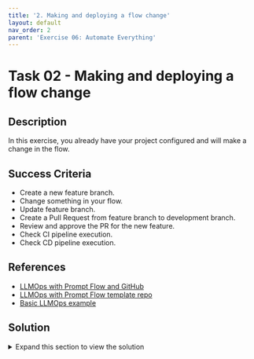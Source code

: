 ```yaml
---
title: '2. Making and deploying a flow change'
layout: default
nav_order: 2
parent: 'Exercise 06: Automate Everything'
---
```


# Task 02 - Making and deploying a flow change

## Description

In this exercise, you already have your project configured and will make a change in the flow.

## Success Criteria

* Create a new feature branch.
* Change something in your flow.
* Update feature branch.
* Create a Pull Request from feature branch to development branch.
* Review and approve the PR for the new feature.
* Check CI pipeline execution.
* Check CD pipeline execution.

## References
- [LLMOps with Prompt Flow and GitHub](https://learn.microsoft.com/en-us/azure/machine-learning/prompt-flow/how-to-end-to-end-llmops-with-prompt-flow)
- [LLMOps with Prompt Flow template repo](https://github.com/microsoft/llmops-promptflow-template)
- [Basic LLMOps example](https://github.com/Azure/llmops-gha-demo/blob/main/docs/e2e_llmops_with_promptflow.md)

## Solution

<details markdown="block">
<summary>Expand this section to view the solution</summary>

##### 1) Create a new feature branch

1. In order to do that, run the following bash script.

<div style="border: 1px solid black; padding: 10px;">
<pre>
%%bash

# Change directory to the cloned repository
cd llmops-project

echo "> Creating a feature branch"
git checkout -b feature-ABCD

echo "> Pushing the development branch to the remote repository"
git push origin feature-ABCD
</pre>
</div>

2. Change something in your flow.

In this step, make a change in the entity_extraction flow, such as renaming one of the nodes.

3. Update feature branch.

In order to do that, run the following bash script.

<div style="border: 1px solid black; padding: 10px;">
<pre>
%%bash
cd llmops-project
git add .
git commit -m "updating config"
git push origin feature-ABCD
</pre>
</div>

4. Create a Pull Request from the feature branch to the development branch.

Go to the project repository on GitHub.com to create the pull request.



</details>

